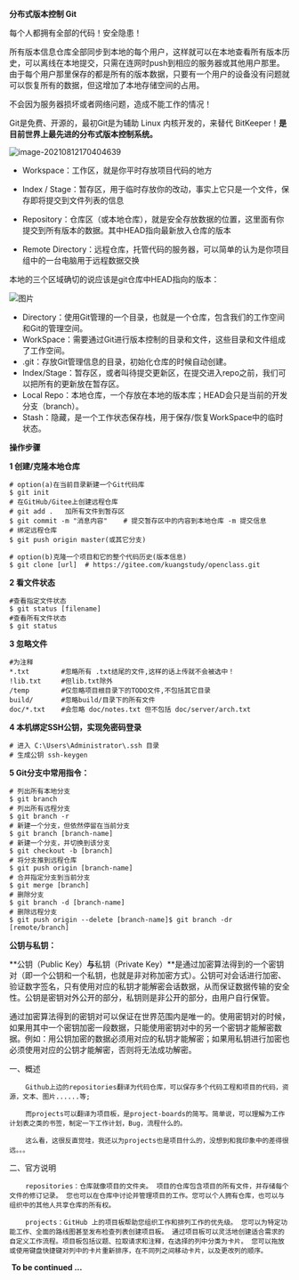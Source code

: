 **分布式版本控制 	Git**

每个人都拥有全部的代码！安全隐患！

所有版本信息仓库全部同步到本地的每个用户，这样就可以在本地查看所有版本历史，可以离线在本地提交，只需在连网时push到相应的服务器或其他用户那里。由于每个用户那里保存的都是所有的版本数据，只要有一个用户的设备没有问题就可以恢复所有的数据，但这增加了本地存储空间的占用。

不会因为服务器损坏或者网络问题，造成不能工作的情况！

Git是免费、开源的，最初Git是为辅助 Linux 内核开发的，来替代 BitKeeper！**是目前世界上最先进的分布式版本控制系统。**



![image-20210812170404639](/home/song/.config/Typora/typora-user-images/image-20210812170404639.png)

- Workspace：工作区，就是你平时存放项目代码的地方

- Index / Stage：暂存区，用于临时存放你的改动，事实上它只是一个文件，保存即将提交到文件列表的信息

- Repository：仓库区（或本地仓库），就是安全存放数据的位置，这里面有你提交到所有版本的数据。其中HEAD指向最新放入仓库的版本

- Remote Directory：远程仓库，托管代码的服务器，可以简单的认为是你项目组中的一台电脑用于远程数据交换

  

本地的三个区域确切的说应该是git仓库中HEAD指向的版本：

![图片](https://mmbiz.qpic.cn/mmbiz_png/uJDAUKrGC7Ksu8UlITwMlbX3kMGtZ9p0icz6X2aibIgUWzHxtwX8kicPCKpDrsiaPzZk04OlI2bzlydzicBuXTJvLEQ/640?wx_fmt=png&tp=webp&wxfrom=5&wx_lazy=1&wx_co=1)

- Directory：使用Git管理的一个目录，也就是一个仓库，包含我们的工作空间和Git的管理空间。
- WorkSpace：需要通过Git进行版本控制的目录和文件，这些目录和文件组成了工作空间。
- .git：存放Git管理信息的目录，初始化仓库的时候自动创建。
- Index/Stage：暂存区，或者叫待提交更新区，在提交进入repo之前，我们可以把所有的更新放在暂存区。
- Local Repo：本地仓库，一个存放在本地的版本库；HEAD会只是当前的开发分支（branch）。
- Stash：隐藏，是一个工作状态保存栈，用于保存/恢复WorkSpace中的临时状态。



**操作步骤**

**1 创建/克隆本地仓库**

```
# option(a)在当前目录新建一个Git代码库
$ git init
# 在GitHub/Gitee上创建远程仓库
# git add .   加所有文件到暂存区
$ git commit -m "消息内容"    # 提交暂存区中的内容到本地仓库 -m 提交信息
# 绑定远程仓库
$ git push origin master(或其它分支)
```

```
# option(b)克隆一个项目和它的整个代码历史(版本信息)
$ git clone [url]  # https://gitee.com/kuangstudy/openclass.git
```

**2 看文件状态**

```
#查看指定文件状态
$ git status [filename]
#查看所有文件状态
$ git status
```

**3 忽略文件**

```
#为注释
*.txt        #忽略所有 .txt结尾的文件,这样的话上传就不会被选中！
!lib.txt     #但lib.txt除外
/temp        #仅忽略项目根目录下的TODO文件,不包括其它目录
build/       #忽略build/目录下的所有文件
doc/*.txt    #会忽略 doc/notes.txt 但不包括 doc/server/arch.txt
```

**4 本机绑定SSH公钥，实现免密码登录**

```
# 进入 C:\Users\Administrator\.ssh 目录
# 生成公钥 ssh-keygen
```

**5 Git分支中常用指令：**

```
# 列出所有本地分支
$ git branch
# 列出所有远程分支
$ git branch -r
# 新建一个分支，但依然停留在当前分支
$ git branch [branch-name]
# 新建一个分支，并切换到该分支
$ git checkout -b [branch]
# 将分支推到远程仓库
$ git push origin [branch-name]
# 合并指定分支到当前分支
$ git merge [branch]
# 删除分支
$ git branch -d [branch-name]
# 删除远程分支
$ git push origin --delete [branch-name]$ git branch -dr [remote/branch]
```



**公钥与私钥：**

**公钥（Public Key）**与**私钥（Private Key）**是通过加密算法得到的一个密钥对（即一个公钥和一个私钥，也就是非对称加密方式）。公钥可对会话进行加密、验证数字签名，只有使用对应的私钥才能解密会话数据，从而保证数据传输的安全性。公钥是密钥对外公开的部分，私钥则是非公开的部分，由用户自行保管。

通过加密算法得到的密钥对可以保证在世界范围内是唯一的。使用密钥对的时候，如果用其中一个密钥加密一段数据，只能使用密钥对中的另一个密钥才能解密数据。例如：用公钥加密的数据必须用对应的私钥才能解密；如果用私钥进行加密也必须使用对应的公钥才能解密，否则将无法成功解密。


一、概述

        Github上边的repositories翻译为代码仓库，可以保存多个代码工程和项目的代码，资源，文本、图片......等;
    
        而projects可以翻译为项目板，是project-boards的简写。简单说，可以理解为工作计划表之类的书签，制定一下工作计划，Bug，流程什么的。
    
        这么看，这很反直觉哇，我还以为projects也是项目什么的，没想到和我印象中的差得很远。。。

二、官方说明

        repositories：仓库就像项目的文件夹。 项目的仓库包含项目的所有文件，并存储每个文件的修订记录。 您也可以在仓库中讨论并管理项目的工作。您可以个人拥有仓库，也可以与组织中的其他人共享仓库的所有权。
    
        projects：GitHub 上的项目板帮助您组织工作和排列工作的优先级。 您可以为特定功能工作、全面的路线图甚至发布检查列表创建项目板。 通过项目板可以灵活地创建适合需求的自定义工作流程。项目板包括议题、拉取请求和注释，在选择的列中分类为卡片。 您可以拖放或使用键盘快捷键对列中的卡片重新排序，在不同列之间移动卡片，以及更改列的顺序。 
                                                  

​	                                                                                                                      **To be continued ...**
